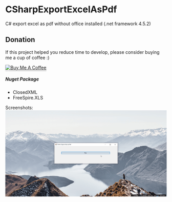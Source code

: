 # CSharpExportExcelAsPdf
C# export excel as pdf without office installed (.net framework 4.5.2)

## Donation

If this project helped you reduce time to develop, please consider buying me a cup of coffee :)

<a href="https://www.buymeacoffee.com/ongyishen" 
target="_blank">
<img src="https://www.buymeacoffee.com/assets/img/custom_images/orange_img.png" 
alt="Buy Me A Coffee" style="height: 41px !important;width: 174px !important;box-shadow: 0px 3px 2px 0px rgba(190, 190, 190, 0.5) !important;-webkit-box-shadow: 0px 3px 2px 0px rgba(190, 190, 190, 0.5) !important;" ></a>



##### Nuget Package

- ClosedXML
- FreeSpire.XLS



Screenshots:
<img src="https://github.com/ongyishen/CSharpExportExcelAsPdf/blob/main/Sample.gif?raw=true" />
